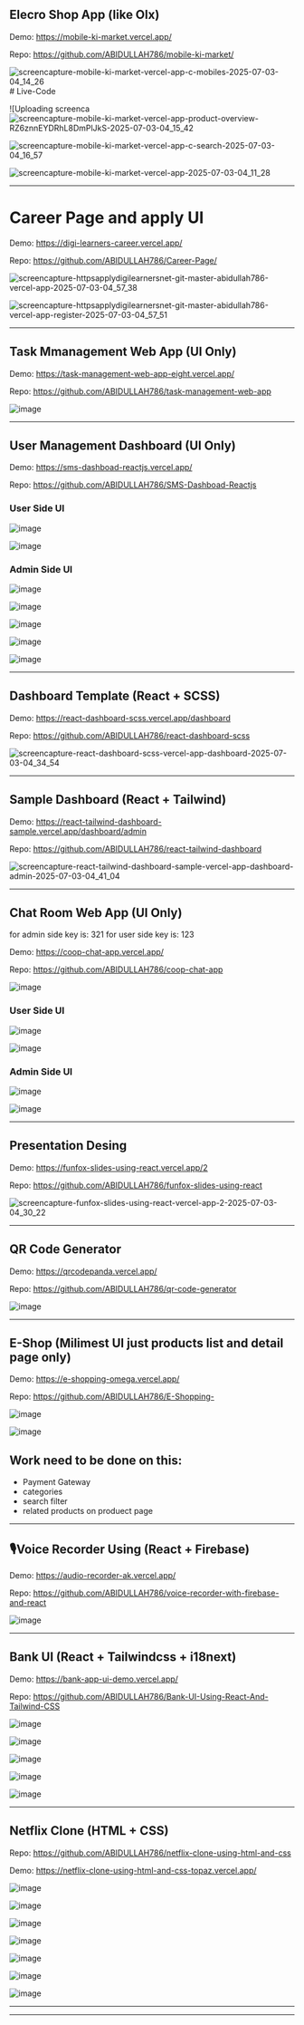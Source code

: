 
## Elecro Shop App (like Olx)

Demo: https://mobile-ki-market.vercel.app/

Repo: https://github.com/ABIDULLAH786/mobile-ki-market/

![screencapture-mobile-ki-market-vercel-app-c-mobiles-2025-07-03-04_14_26](https://github.com/user-attachments/assets/685c5526-9b53-4ff2-9f51-0df04920be58)# Live-Code

![Uploading screenca![screencapture-mobile-ki-market-vercel-app-product-overview-RZ6znnEYDRhL8DmPlJkS-2025-07-03-04_15_42](https://github.com/user-attachments/assets/fa20ab72-6b9b-4fc8-83c3-35e5b185fe55)

![screencapture-mobile-ki-market-vercel-app-c-search-2025-07-03-04_16_57](https://github.com/user-attachments/assets/e5bf352e-a1c8-45e7-b70a-f7e8aac86949)

![screencapture-mobile-ki-market-vercel-app-2025-07-03-04_11_28](https://github.com/user-attachments/assets/f9c7c77a-d42f-4a1f-bdce-474b42606402)



--------------------------------

# Career Page and apply UI

Demo: https://digi-learners-career.vercel.app/

Repo: https://github.com/ABIDULLAH786/Career-Page/

![screencapture-httpsapplydigilearnersnet-git-master-abidullah786-vercel-app-2025-07-03-04_57_38](https://github.com/user-attachments/assets/011024f2-1bbe-4037-b9eb-2448bb80ff74)

![screencapture-httpsapplydigilearnersnet-git-master-abidullah786-vercel-app-register-2025-07-03-04_57_51](https://github.com/user-attachments/assets/eac78ffb-34a4-4f41-967b-dd2e8f933ac0)

------------------

## Task Mmanagement Web App (UI Only)

Demo: https://task-management-web-app-eight.vercel.app/

Repo: https://github.com/ABIDULLAH786/task-management-web-app

![image](https://github.com/user-attachments/assets/61134f17-33c8-4214-9f79-5212b49411a5)

--------


## User Management Dashboard (UI Only)

Demo: https://sms-dashboad-reactjs.vercel.app/

Repo: https://github.com/ABIDULLAH786/SMS-Dashboad-Reactjs

### User Side UI
![image](https://github.com/user-attachments/assets/5db44892-5e15-4ca0-82e9-8f82bc6e59ee)

![image](https://github.com/user-attachments/assets/fd400334-092d-4dc1-a548-cb28ab972248)

### Admin Side UI
![image](https://github.com/user-attachments/assets/5c0e244b-a64d-44c6-b506-be7fe9d4cb7e)

![image](https://github.com/user-attachments/assets/0932a697-028d-4a1c-9136-0f4c5b38cd98)

![image](https://github.com/user-attachments/assets/9de28670-c5b7-4713-895d-94d488e770ce)

![image](https://github.com/user-attachments/assets/3bbda977-4b17-40fc-a9a4-291f71b8e752)

![image](https://github.com/user-attachments/assets/7e813778-bc8e-4d5d-b6cf-595a0d87215b)

----------
## Dashboard Template (React + SCSS)

Demo: https://react-dashboard-scss.vercel.app/dashboard

Repo: https://github.com/ABIDULLAH786/react-dashboard-scss

![screencapture-react-dashboard-scss-vercel-app-dashboard-2025-07-03-04_34_54](https://github.com/user-attachments/assets/248ff821-6150-4d3f-adf9-9f36f98fa6e1)


--------------------
## Sample Dashboard (React + Tailwind)

Demo: https://react-tailwind-dashboard-sample.vercel.app/dashboard/admin

Repo: https://github.com/ABIDULLAH786/react-tailwind-dashboard

![screencapture-react-tailwind-dashboard-sample-vercel-app-dashboard-admin-2025-07-03-04_41_04](https://github.com/user-attachments/assets/c003ccf2-7e8d-420d-8b57-780bfc302f1d)

------------------
## Chat Room Web App (UI Only)

for admin side key is: 321
for user side key is: 123

Demo: https://coop-chat-app.vercel.app/

Repo: https://github.com/ABIDULLAH786/coop-chat-app

![image](https://github.com/user-attachments/assets/c79ca772-8ee2-4b22-bff5-816ef7bca3a7)

### User Side UI
![image](https://github.com/user-attachments/assets/7763eab0-647b-4270-acc3-3bf3396d3a6b)

![image](https://github.com/user-attachments/assets/abe0a8f7-4f7d-4623-b4c2-12968742bb94)


### Admin Side UI

![image](https://github.com/user-attachments/assets/c756f7b6-fc87-4ade-a065-e2f5493c55b5)

![image](https://github.com/user-attachments/assets/e30c5fcd-e9a0-4b7a-a82f-6df37de4414b)

---------------
## Presentation Desing

Demo: https://funfox-slides-using-react.vercel.app/2

Repo: https://github.com/ABIDULLAH786/funfox-slides-using-react

![screencapture-funfox-slides-using-react-vercel-app-2-2025-07-03-04_30_22](https://github.com/user-attachments/assets/9487264d-e225-4b1b-bf42-fb835ef928d5)


---------

## QR Code Generator

Demo: https://qrcodepanda.vercel.app/

Repo: https://github.com/ABIDULLAH786/qr-code-generator

![image](https://github.com/user-attachments/assets/94975a19-5e50-4d87-93ea-b8fa792b1104)

---------------

## E-Shop (Milimest UI just products list and detail page only)

Demo: https://e-shopping-omega.vercel.app/

Repo: https://github.com/ABIDULLAH786/E-Shopping-

![image](https://github.com/user-attachments/assets/89cc5fad-c994-49c7-bddd-d573eb7670ce)

![image](https://github.com/user-attachments/assets/9c9d88d5-181d-4afd-9efa-c134a74d4aa3)

## Work need to be done on this:
- Payment Gateway
- categories
- search filter
- related products on produect page

--------------

## 🎙️Voice Recorder Using (React + Firebase)

Demo: https://audio-recorder-ak.vercel.app/

Repo: https://github.com/ABIDULLAH786/voice-recorder-with-firebase-and-react

![image](https://github.com/user-attachments/assets/a8cbc368-98ab-4c47-b04a-4dc05d308dd6)

---------------

## Bank UI (React + Tailwindcss + i18next)

Demo: https://bank-app-ui-demo.vercel.app/

Repo: https://github.com/ABIDULLAH786/Bank-UI-Using-React-And-Tailwind-CSS


![image](https://github.com/user-attachments/assets/8906cd3f-ff36-48c7-8d8c-9add86cc11c7)

![image](https://github.com/user-attachments/assets/a078b16c-8701-4ef9-bdd2-cef041af546d)

![image](https://github.com/user-attachments/assets/49221250-bb6b-4713-91fa-96e76b1ca6c5)

![image](https://github.com/user-attachments/assets/15ee0446-e20c-46e5-bfda-53fb90f16451)

![image](https://github.com/user-attachments/assets/a9983f60-163e-4924-87d9-22ebef105650)

---------------------------

## Netflix Clone (HTML + CSS)

Repo: https://github.com/ABIDULLAH786/netflix-clone-using-html-and-css

Demo: https://netflix-clone-using-html-and-css-topaz.vercel.app/

![image](https://github.com/user-attachments/assets/0c712731-d097-4c6d-82fc-f719de2c6bcd)

![image](https://github.com/user-attachments/assets/f5512447-364f-4dba-9f5b-00072e5965a9)

![image](https://github.com/user-attachments/assets/e20d0b80-e20a-4da9-bb41-463fbfe1cb34)

![image](https://github.com/user-attachments/assets/7599da71-cf10-4597-81fc-3aa05229bfd2)

![image](https://github.com/user-attachments/assets/98a7498c-75a1-400f-8c82-d7a4b32853c6)

![image](https://github.com/user-attachments/assets/f5192186-f525-44cd-9313-a77d97341d46)

![image](https://github.com/user-attachments/assets/09124a1a-e978-4681-9a4f-ca912ff348d4)

---------------------------
-----------------------
